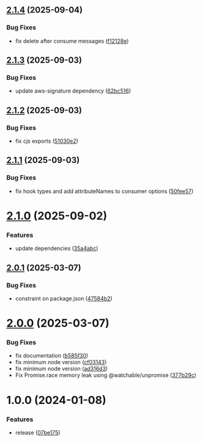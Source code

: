 ## [2.1.4](https://github.com/fgiova/sqs-consumer/compare/2.1.3...2.1.4) (2025-09-04)


### Bug Fixes

* fix delete after consume messages ([f12128e](https://github.com/fgiova/sqs-consumer/commit/f12128e6bb420f1874779c3ce4b6d735551908c8))

## [2.1.3](https://github.com/fgiova/sqs-consumer/compare/2.1.2...2.1.3) (2025-09-03)


### Bug Fixes

* update aws-signature dependency ([62bc516](https://github.com/fgiova/sqs-consumer/commit/62bc5167d39f6beae48b8e041c3a22e8281a3af9))

## [2.1.2](https://github.com/fgiova/sqs-consumer/compare/2.1.1...2.1.2) (2025-09-03)


### Bug Fixes

* fix cjs exports ([51030e2](https://github.com/fgiova/sqs-consumer/commit/51030e2a1acf3cbaee63be1d4b01aa0f8240ac3a))

## [2.1.1](https://github.com/fgiova/sqs-consumer/compare/2.1.0...2.1.1) (2025-09-03)


### Bug Fixes

* fix hook types and add attributeNames to consumer options ([50fee57](https://github.com/fgiova/sqs-consumer/commit/50fee5747f16d58f6ba4da7157d5f4a52e0969af))

# [2.1.0](https://github.com/fgiova/sqs-consumer/compare/2.0.1...2.1.0) (2025-09-02)


### Features

* update dependencies ([35a4abc](https://github.com/fgiova/sqs-consumer/commit/35a4abce94b464edbc898f11757b2a2b847269d9))

## [2.0.1](https://github.com/fgiova/sqs-consumer/compare/2.0.0...2.0.1) (2025-03-07)


### Bug Fixes

* constraint on package.json ([47584b2](https://github.com/fgiova/sqs-consumer/commit/47584b279c76ecd19cb3d86d3f0ef34225131672))

# [2.0.0](https://github.com/fgiova/sqs-consumer/compare/1.0.0...2.0.0) (2025-03-07)


### Bug Fixes

* fix documentation ([b585f30](https://github.com/fgiova/sqs-consumer/commit/b585f3071aa3889549befb4ebbfa31679aea94a2))
* fix minimum node version ([cf03143](https://github.com/fgiova/sqs-consumer/commit/cf03143964d0e6a307f75ac4156f3569e458333b))
* fix minimum node version ([ad316d3](https://github.com/fgiova/sqs-consumer/commit/ad316d3847f11dd87f524f70d860cb14d3d7f80f))
* Fix Promise.race memory leak using @watchable/unpromise ([377b29c](https://github.com/fgiova/sqs-consumer/commit/377b29c90dfb1950f816dd5c9481d94eabf0cee9))

# 1.0.0 (2024-01-08)


### Features

* release ([07be175](https://github.com/fgiova/sqs-consumer/commit/07be175159aeedc3d00791edde58d1f6bb5a6cfc))
